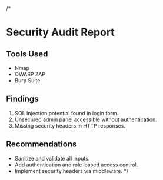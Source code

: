 /*
# Security Audit Report

## Tools Used
- Nmap
- OWASP ZAP
- Burp Suite

## Findings
1. SQL Injection potential found in login form.
2. Unsecured admin panel accessible without authentication.
3. Missing security headers in HTTP responses.

## Recommendations
- Sanitize and validate all inputs.
- Add authentication and role-based access control.
- Implement security headers via middleware.
*/
